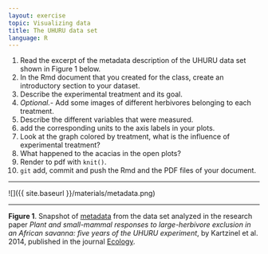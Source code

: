 ```yaml
---
layout: exercise
topic: Visualizing data
title: The UHURU data set
language: R
---
```


1. Read the excerpt of the metadata description of the UHURU data set shown in Figure 1 below.
1. In the Rmd document that you created for the class, create an introductory section to your dataset.
1. Describe the experimental treatment and its goal.
1. _Optional.-_ Add some images of different herbivores belonging to each treatment.
1. Describe the different variables that were measured.
1. add the corresponding units to the axis labels in your plots.
1. Look at the graph colored by treatment, what is the influence of experimental treatment?
1. What happened to the acacias in the open plots?
1. Render to pdf with `knit()`.
1. `git` add, commit and push the Rmd and the PDF files of your document.

---

![]({{ site.baseurl }}/materials/metadata.png)

---
**Figure 1**. Snapshot of [metadata](https://esapubs.org/archive/ecol/E095/064/metadata.php) from the data set analyzed in the research paper _Plant and small-mammal responses to large-herbivore exclusion in an African savanna: five years of the UHURU experiment_, by Kartzinel et al. 2014, published in the journal [Ecology](https://esajournals.onlinelibrary.wiley.com/doi/10.1890/13-1023R.1).
